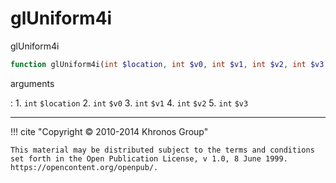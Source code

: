 # glUniform4i
glUniform4i

```php
function glUniform4i(int $location, int $v0, int $v1, int $v2, int $v3) : void
```



arguments

:    1. `int` `$location` 
    2. `int` `$v0` 
    3. `int` `$v1` 
    4. `int` `$v2` 
    5. `int` `$v3` 



---
     

!!! cite "Copyright © 2010-2014 Khronos Group"

    This material may be distributed subject to the terms and conditions set forth in the Open Publication License, v 1.0, 8 June 1999. https://opencontent.org/openpub/.